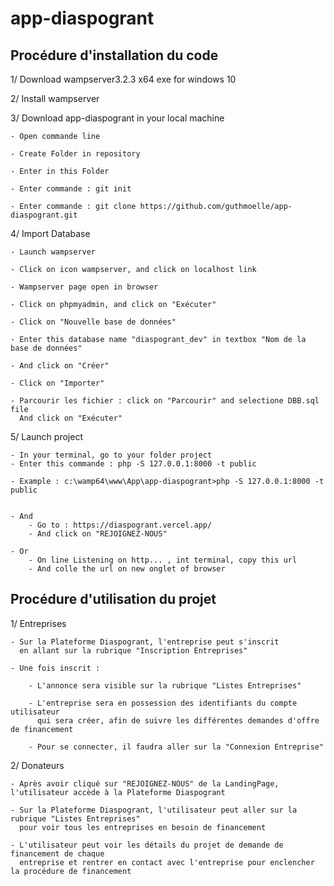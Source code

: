 # app-diaspogrant


##  Procédure d'installation du code



1/ Download wampserver3.2.3 x64 exe for windows 10 

2/ Install wampserver

3/ Download app-diaspogrant in your local machine

	- Open commande line
	
	- Create Folder in repository
	
	- Enter in this Folder
	
	- Enter commande : git init
	
	- Enter commande : git clone https://github.com/guthmoelle/app-diaspogrant.git

4/ Import Database

	- Launch wampserver
	
	- Click on icon wampserver, and click on localhost link
	
	- Wampserver page open in browser 
	
	- Click on phpmyadmin, and click on "Exécuter" 
	
	- Click on "Nouvelle base de données"
	
	- Enter this database name "diaspogrant_dev" in textbox "Nom de la base de données"
	
	- And click on "Créer"
	
	- Click on "Importer"
	
	- Parcourir les fichier : click on "Parcourir" and selectione DBB.sql file
	  And click on "Exécuter"

5/ Launch project

	- In your terminal, go to your folder project
	- Enter this commande : php -S 127.0.0.1:8000 -t public
	
	- Example : c:\wamp64\www\App\app-diaspogrant>php -S 127.0.0.1:8000 -t public 


	- And
		- Go to : https://diaspogrant.vercel.app/
		- And click on "REJOIGNEZ-NOUS"

	- Or
		- On line Listening on http... , int terminal, copy this url
		- And colle the url on new onglet of browser



##	Procédure d'utilisation du projet





1/ Entreprises

	- Sur la Plateforme Diaspogrant, l'entreprise peut s'inscrit 
	  en allant sur la rubrique "Inscription Entreprises"

	- Une fois inscrit :

		- L'annonce sera visible sur la rubrique "Listes Entreprises"
		
		- L'entreprise sera en possession des identifiants du compte utilisateur
		  qui sera créer, afin de suivre les différentes demandes d'offre de financement
		  
		- Pour se connecter, il faudra aller sur la "Connexion Entreprise"


2/ Donateurs

	- Après avoir cliqué sur "REJOIGNEZ-NOUS" de la LandingPage, l'utilisateur accède à la Plateforme Diaspogrant

	- Sur la Plateforme Diaspogrant, l'utilisateur peut aller sur la rubrique "Listes Entreprises"
	  pour voir tous les entreprises en besoin de financement 

	- L'utilisateur peut voir les détails du projet de demande de financement de chaque 
	  entreprise et rentrer en contact avec l'entreprise pour enclencher la procédure de financement 

